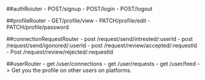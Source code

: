 <!-- # DevTinder APIs -->



##authRoiuter
    - POST/signup
    - POST/login
    - POST/logout

##profileRouter
    - GET/profile/view
    - PATCH/profile/edit
    - PATCH/profile/password


##connectionRequestRouter
    - post /request/send/intrested/:userId
    - post /request/send/igonored/:userId
    - post /request/review/accepted/:requestId
    - Post /request/review/rejected/:requestId



##userRouter
    - get /user/connections
    - get /user/requests
    - get /user/feed   -> Get you the profile on other    users on platforms.

